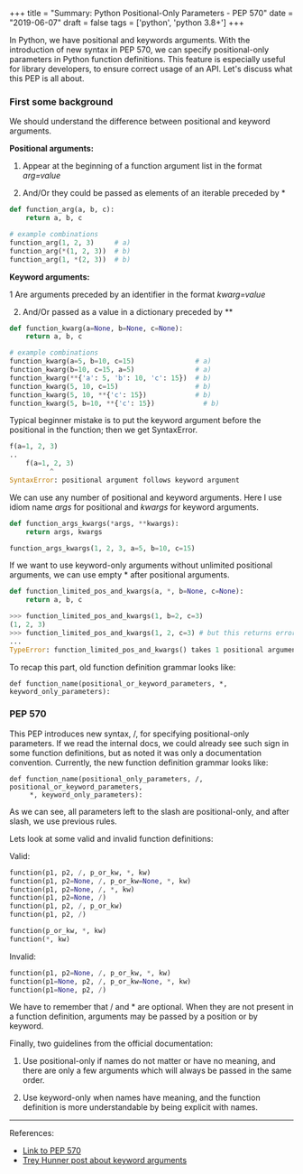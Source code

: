+++
title = "Summary: Python Positional-Only Parameters - PEP 570"
date = "2019-06-07"
draft = false
tags = ['python', 'python 3.8+']
+++

In Python, we have positional and keywords arguments. With the introduction of new syntax in PEP 570,
we can specify positional-only parameters in Python function definitions.
This feature is especially useful for library developers, to ensure
correct usage of an API. Let's discuss what this PEP is all about.

<!--more-->

### First some background

We should understand the difference between positional and keyword arguments.

**Positional arguments:**

1) Appear at the beginning of a function argument list in the format *arg=value*

2) And/Or they could be passed as elements of an iterable preceded by *

```python
def function_arg(a, b, c):
    return a, b, c

# example combinations
function_arg(1, 2, 3)     # a)
function_arg(*(1, 2, 3))  # b)
function_arg(1, *(2, 3))  # b)
```

**Keyword arguments:**

1 Are arguments preceded by an identifier in the format *kwarg=value*

2) And/Or passed as a value in a dictionary preceded by **

```python
def function_kwarg(a=None, b=None, c=None):
    return a, b, c

# example combinations
function_kwarg(a=5, b=10, c=15)               # a)
function_kwarg(b=10, c=15, a=5)               # a)
function_kwarg(**{'a': 5, 'b': 10, 'c': 15})  # b)
function_kwarg(5, 10, c=15)                   # b)
function_kwarg(5, 10, **{'c': 15})            # b)
function_kwarg(5, b=10, **{'c': 15})            # b)

```

Typical beginner mistake is to put the keyword argument before the positional in the function; then we get SyntaxError.

```python
f(a=1, 2, 3)
..
    f(a=1, 2, 3)
          ^
SyntaxError: positional argument follows keyword argument
```

We can use any number of positional and keyword arguments. Here I use idiom name *args* for positional and *kwargs* for keyword arguments.

```python
def function_args_kwargs(*args, **kwargs):
    return args, kwargs

function_args_kwargs(1, 2, 3, a=5, b=10, c=15)
```

If we want to use keyword-only arguments without unlimited positional arguments, we can use empty * after positional arguments.

```python
def function_limited_pos_and_kwargs(a, *, b=None, c=None):
    return a, b, c

>>> function_limited_pos_and_kwargs(1, b=2, c=3)
(1, 2, 3)
>>> function_limited_pos_and_kwargs(1, 2, c=3) # but this returns error
...
TypeError: function_limited_pos_and_kwargs() takes 1 positional argument but 2 positional arguments (and 1 keyword-only argument) were given
```

To recap this part, old function definition grammar looks like:

    def function_name(positional_or_keyword_parameters, *, keyword_only_parameters):

### PEP 570

This PEP introduces new syntax, /, for specifying positional-only parameters. If we read the internal docs, we could already see such sign in some function definitions, but as noted it was only a documentation convention. Currently, the new function definition grammar looks like:

    def function_name(positional_only_parameters, /, positional_or_keyword_parameters,
         *, keyword_only_parameters):

As we can see, all parameters left to the slash are positional-only, and after slash, we use previous rules.

Lets look at some valid  and invalid function definitions:

Valid:
```python
function(p1, p2, /, p_or_kw, *, kw)
function(p1, p2=None, /, p_or_kw=None, *, kw)
function(p1, p2=None, /, *, kw)
function(p1, p2=None, /)
function(p1, p2, /, p_or_kw)
function(p1, p2, /)

function(p_or_kw, *, kw)
function(*, kw)
```

Invalid:
```python
function(p1, p2=None, /, p_or_kw, *, kw)
function(p1=None, p2, /, p_or_kw=None, *, kw)
function(p1=None, p2, /)
```

We have to remember that / and * are optional. When they are not present in a function definition,
arguments may be passed by a position or by keyword.

Finally, two guidelines from the official documentation:

    
1) Use positional-only if names do not matter or have no meaning, and there are only a few arguments which will always be passed in the same order.
   
2) Use keyword-only when names have meaning, and the function definition is more understandable by being explicit with names.

---

References:

* [Link to PEP 570][link_to_pep570]
* [Trey Hunner post about keyword arguments][link_to_trey_blog]


[link_to_pep570]: https://www.python.org/dev/peps/pep-0570/
[link_to_trey_blog]: https://treyhunner.com/2018/04/keyword-arguments-in-python/
